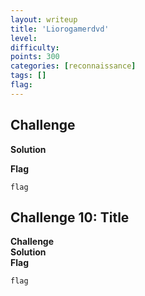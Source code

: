 ```yaml
---
layout: writeup
title: 'Liorogamerdvd'
level:
difficulty:
points: 300
categories: [reconnaissance]
tags: []
flag:
---
```

## Challenge

<None>

**Solution**  

**Flag**  
```
flag
```

## Challenge 10: Title
**Challenge**  
**Solution**  
**Flag**  
```
flag
```
</None>
